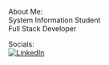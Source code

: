 About Me:
<br>System Information Student<br>Full Stack Developer


Socials:
<br/>[![LinkedIn](https://img.shields.io/badge/LinkedIn-%230077B5.svg?logo=linkedin&logoColor=white)](https://www.linkedin.com/in/filipe-rother-de-souza-9b2a28267/)
